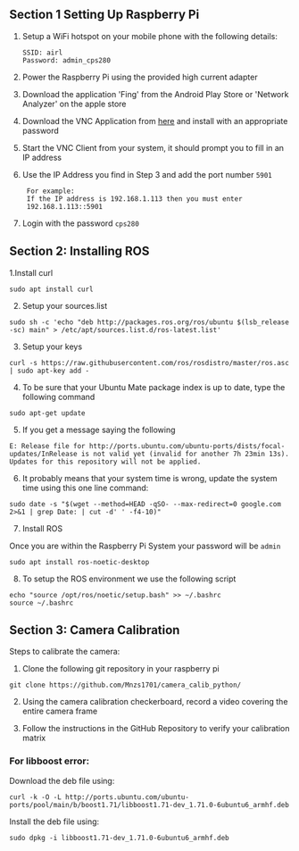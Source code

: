 ## Section 1 Setting Up Raspberry Pi

1. Setup a WiFi hotspot on your mobile phone with the following details:

    ```
    SSID: airl
    Password: admin_cps280
    ```
2. Power the Raspberry Pi using the provided high current adapter
3. Download the application 'Fing' from the Android Play Store or 'Network Analyzer' on the apple store
4. Download the VNC Application from [here](https://www.tightvnc.com/download.php) and install with an appropriate password
5. Start the VNC Client from your system, it should prompt you to fill in an IP address
6. Use the IP Address you find in Step 3 and add the port number `5901`

        For example:
        If the IP address is 192.168.1.113 then you must enter
        192.168.1.113::5901
7. Login with the password `cps280`


## Section 2: Installing ROS
1.Install curl
```
sudo apt install curl
```

2. Setup your sources.list
```
sudo sh -c 'echo "deb http://packages.ros.org/ros/ubuntu $(lsb_release -sc) main" > /etc/apt/sources.list.d/ros-latest.list'
```
3. Setup your keys
```
curl -s https://raw.githubusercontent.com/ros/rosdistro/master/ros.asc | sudo apt-key add -
```

4. To be sure that your Ubuntu Mate package index is up to date, type the following command
```
sudo apt-get update
```

5. If you get a message saying the following
```
E: Release file for http://ports.ubuntu.com/ubuntu-ports/dists/focal-updates/InRelease is not valid yet (invalid for another 7h 23min 13s). Updates for this repository will not be applied.
```
6. It probably means that your system time is wrong, update the system time using this one line command:
```
sudo date -s "$(wget --method=HEAD -qSO- --max-redirect=0 google.com 2>&1 | grep Date: | cut -d' ' -f4-10)"
```

7. Install ROS

Once you are within the Raspberry Pi System your password will be `admin`
```
sudo apt install ros-noetic-desktop
```

8. To setup the ROS environment we use the following script
```
echo "source /opt/ros/noetic/setup.bash" >> ~/.bashrc
source ~/.bashrc
```
## Section 3: Camera Calibration

Steps to calibrate the camera:
1. Clone the following git repository in your raspberry pi
```
git clone https://github.com/Mnzs1701/camera_calib_python/
```
2. Using the camera calibration checkerboard, record a video covering the entire camera frame

3. Follow the instructions in the GitHub Repository to verify your calibration matrix


### For libboost error:

Download the deb file using:
```
curl -k -O -L http://ports.ubuntu.com/ubuntu-ports/pool/main/b/boost1.71/libboost1.71-dev_1.71.0-6ubuntu6_armhf.deb
```
Install the deb file using:
```
sudo dpkg -i libboost1.71-dev_1.71.0-6ubuntu6_armhf.deb
```
